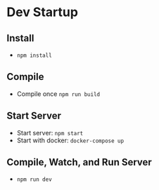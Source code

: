 # Dev Startup

## Install

* `npm install`

## Compile

* Compile once `npm run build`

## Start Server

* Start server: `npm start`
* Start with docker: `docker-compose up`

## Compile, Watch, and Run Server

* `npm run dev`
